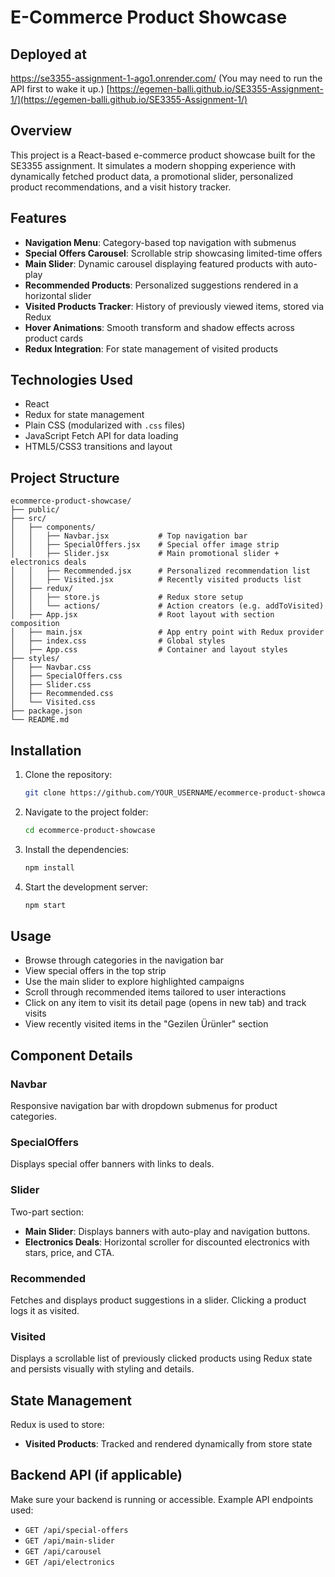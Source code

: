 # E-Commerce Product Showcase

## Deployed at

https://se3355-assignment-1-ago1.onrender.com/ (You may need to run the API first to wake it up.)
[https://egemen-balli.github.io/SE3355-Assignment-1/](https://egemen-balli.github.io/SE3355-Assignment-1/)

## Overview

This project is a React-based e-commerce product showcase built for the SE3355 assignment. It simulates a modern shopping experience with dynamically fetched product data, a promotional slider, personalized product recommendations, and a visit history tracker.

## Features

- **Navigation Menu**: Category-based top navigation with submenus  
- **Special Offers Carousel**: Scrollable strip showcasing limited-time offers  
- **Main Slider**: Dynamic carousel displaying featured products with auto-play  
- **Recommended Products**: Personalized suggestions rendered in a horizontal slider  
- **Visited Products Tracker**: History of previously viewed items, stored via Redux  
- **Hover Animations**: Smooth transform and shadow effects across product cards  
- **Redux Integration**: For state management of visited products  

## Technologies Used

- React
- Redux for state management  
- Plain CSS (modularized with `.css` files)  
- JavaScript Fetch API for data loading  
- HTML5/CSS3 transitions and layout  

## Project Structure

```
ecommerce-product-showcase/
├── public/
├── src/
│   ├── components/
│   │   ├── Navbar.jsx           # Top navigation bar
│   │   ├── SpecialOffers.jsx    # Special offer image strip
│   │   ├── Slider.jsx           # Main promotional slider + electronics deals
│   │   ├── Recommended.jsx      # Personalized recommendation list
│   │   ├── Visited.jsx          # Recently visited products list
│   ├── redux/
│   │   ├── store.js             # Redux store setup
│   │   └── actions/             # Action creators (e.g. addToVisited)
│   ├── App.jsx                  # Root layout with section composition
│   ├── main.jsx                 # App entry point with Redux provider
│   ├── index.css                # Global styles
│   ├── App.css                  # Container and layout styles
├── styles/
│   ├── Navbar.css
│   ├── SpecialOffers.css
│   ├── Slider.css
│   ├── Recommended.css
│   └── Visited.css
├── package.json
└── README.md
```

## Installation

1. Clone the repository:
   ```bash
   git clone https://github.com/YOUR_USERNAME/ecommerce-product-showcase.git
   ```

2. Navigate to the project folder:
   ```bash
   cd ecommerce-product-showcase
   ```

3. Install the dependencies:
   ```bash
   npm install
   ```

4. Start the development server:
   ```bash
   npm start
   ```

## Usage

- Browse through categories in the navigation bar  
- View special offers in the top strip  
- Use the main slider to explore highlighted campaigns  
- Scroll through recommended items tailored to user interactions  
- Click on any item to visit its detail page (opens in new tab) and track visits  
- View recently visited items in the "Gezilen Ürünler" section  

## Component Details

### Navbar
Responsive navigation bar with dropdown submenus for product categories.

### SpecialOffers
Displays special offer banners with links to deals.

### Slider
Two-part section:  
- **Main Slider**: Displays banners with auto-play and navigation buttons.  
- **Electronics Deals**: Horizontal scroller for discounted electronics with stars, price, and CTA.

### Recommended
Fetches and displays product suggestions in a slider. Clicking a product logs it as visited.

### Visited
Displays a scrollable list of previously clicked products using Redux state and persists visually with styling and details.

## State Management

Redux is used to store:  
- **Visited Products**: Tracked and rendered dynamically from store state  

## Backend API (if applicable)

Make sure your backend is running or accessible. Example API endpoints used:

- `GET /api/special-offers`  
- `GET /api/main-slider`  
- `GET /api/carousel`  
- `GET /api/electronics`
